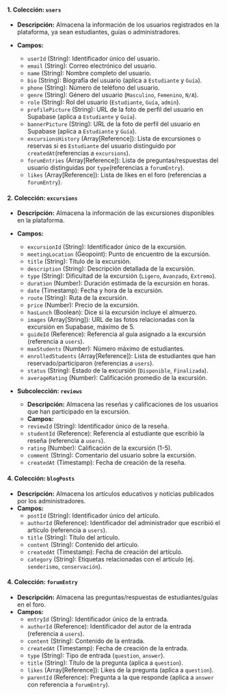 #### 1. **Colección: `users`**

- **Descripción:** Almacena la información de los usuarios registrados en la plataforma, ya sean estudiantes, guías o
  administradores.
- **Campos:**

  - `userId` (String): Identificador único del usuario.
  - `email` (String): Correo electrónico del usuario.
  - `name` (String): Nombre completo del usuario.
  - `bio` (String): Biografía del usuario (aplica a `Estudiante` y `Guía`).
  - `phone` (String): Número de teléfono del usuario.
  - `genre` (String): Género del usuario (`Masculino`, `Femenino`, `N/A`).
  - `role` (String): Rol del usuario (`Estudiante`, `Guía`, `admin`).
  - `profilePicture` (String): URL de la foto de perfil del usuario en Supabase (aplica a `Estudiante` y `Guía`).
  - `bannerPicture` (String): URL de la foto de perfil del usuario en Supabase (aplica a `Estudiante` y `Guía`).
  - `excursionsHistory` (Array[Reference]): Lista de excursiones o reservas si es `Estudiante` del usuario distinguido
    por `createdAt`(referencias a `excursions`).
  - `forumEntries` (Array[Reference]): Lista de preguntas/respuestas del usuario distinguidas por `type`(referencias
    a `forumEntry`).
  - `likes` (Array[Reference]): Lista de likes en el foro (referencias a `forumEntry`).

#### 2. **Colección: `excursions`**

- **Descripción:** Almacena la información de las excursiones disponibles en la plataforma.
- **Campos:**

  - `excursionId` (String): Identificador único de la excursión.
  - `meetingLocation` (Geopoint): Punto de encuentro de la excursión.
  - `title` (String): Título de la excursión.
  - `description` (String): Descripción detallada de la excursión.
  - `type` (String): Dificultad de la excursión (`Ligero`, `Avanzado`, `Extremo`).
  - `duration` (Number): Duración estimada de la excursión en horas.
  - `date` (Timestamp): Fecha y hora de la excursión.
  - `route` (String): Ruta de la excursión.
  - `price` (Number): Precio de la excursión.
  - `hasLunch` (Boolean): Dice si la excursión incluye el almuerzo.
  - `images` (Array[String]): URL de las fotos relacionadas con la excursión en Supabase, máximo de 5.
  - `guideId` (Reference): Referencia al guía asignado a la excursión (referencia a `users`).
  - `maxStudents` (Number): Número máximo de estudiantes.
  - `enrolledStudents` (Array[Reference]): Lista de estudiantes que han reservado/participaron (referencias a
    `users`).
  - `status` (String): Estado de la excursión (`Disponible`, `Finalizada`).
  - `averageRating` (Number): Calificación promedio de la excursión.

- **Subcolección: `reviews`**

  - **Descripción:** Almacena las reseñas y calificaciones de los usuarios que han participado en la excursión.
  - **Campos:**
  - `reviewId` (String): Identificador único de la reseña.
  - `studentId` (Reference): Referencia al estudiante que escribió la reseña (referencia a `users`).
  - `rating` (Number): Calificación de la excursión (1-5).
  - `comment` (String): Comentario del usuario sobre la excursión.
  - `createdAt` (Timestamp): Fecha de creación de la reseña.

#### 4. **Colección: `blogPosts`**

- **Descripción:** Almacena los artículos educativos y noticias publicados por los administradores.
- **Campos:**
  - `postId` (String): Identificador único del artículo.
  - `authorId` (Reference): Identificador del administrador que escribió el artículo (referencia a `users`).
  - `title` (String): Título del artículo.
  - `content` (String): Contenido del artículo.
  - `createdAt` (Timestamp): Fecha de creación del artículo.
  - `category` (String): Etiquetas relacionadas con el artículo (ej. `senderismo`, `conservación`).

#### 4. **Colección: `forumEntry`**

- **Descripción:** Almacena las preguntas/respuestas de estudiantes/guías en el foro.
- **Campos:**
  - `entryId` (String): Identificador único de la entrada.
  - `authorId` (Reference): Identificador del autor de la entrada (referencia a `users`).
  - `content` (String): Contenido de la entrada.
  - `createdAt` (Timestamp): Fecha de creación de la entrada.
  - `type` (String): Tipo de entrada (`question`, `answer`).
  - `title` (String): Título de la pregunta (aplica a `question`).
  - `likes` (Array[Reference]): Likes de la pregunta (aplica a `question`).
  - `parentId` (Reference): Pregunta a la que responde (aplica a `answer` con referencia a `forumEntry`).
